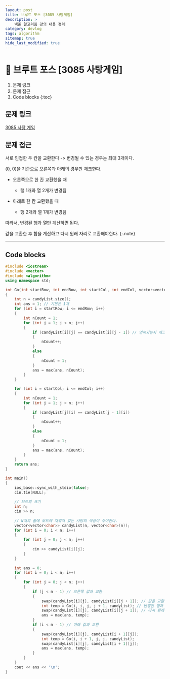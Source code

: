 ```yaml
---
layout: post
title: 브루트 포스 [3085 사탕게임]
description: >
    백준 알고리즘 강의 내용 정리
category: devlog
tags: algorithm
sitemap: true
hide_last_modified: true
---
```


# 📌 브루트 포스 [3085 사탕게임]

1. 문제 링크
2. 문제 접근
3. Code blocks
{:toc}

## 문제 링크

[3085 사탕 게임](https://www.acmicpc.net/problem/3085)

## 문제 접근

서로 인접한 두 칸을 교환한다 -> 변경될 수 있는 경우는 최대 3개이다.

(0, 0)을 기준으로 오른쪽과 아래의 경우만 체크한다.

-  오른쪽으로 한 칸 교환했을 때 
    - 행 1개와 열 2개가 변경됨

- 아래로 한 칸 교환했을 때
    - 행 2개와 열 1개가 변경됨

따라서, 변경된 행과 열만 계산하면 된다.

값을 교환한 후 합을 계산하고 다시 원래 자리로 교환해야한다.
{:.note}

---

## Code blocks

~~~cpp
#include <iostream>
#include <vector>
#include <algorithm>
using namespace std;

int Go(int startRow, int endRow, int startCol, int endCol, vector<vector<char>> const& candyList)
{
    int n = candyList.size();
    int ans = 1; // 기본은 1개
    for (int i = startRow; i <= endRow; i++)
    {
        int nCount = 1;
        for (int j = 1; j < n; j++)
        {
            if (candyList[i][j] == candyList[i][j - 1]) // 연속되는지 체크한다.
            {
                nCount++;
            }
            else
            {
                nCount = 1;
            }
            ans = max(ans, nCount);
        }
    }

    for (int i = startCol; i <= endCol; i++)
    {
        int nCount = 1;
        for (int j = 1; j < n; j++)
        {
            if (candyList[j][i] == candyList[j - 1][i])
            {
                nCount++;
            }
            else
            {
                nCount = 1;
            }
            ans = max(ans, nCount);
        }
    }
    return ans;
}

int main()
{
    ios_base::sync_with_stdio(false);
    cin.tie(NULL);
    
    // 보드의 크기
    int n;
    cin >> n;
    
    // N개의 줄에 보드에 채워져 있는 사탕의 색상이 주어진다.
    vector<vector<char>> candyList(n, vector<char>(n));
    for (int i = 0; i < n; i++)
    {
        for (int j = 0; j < n; j++)
        {
            cin >> candyList[i][j];
        }
    }
    
    int ans = 0;
    for (int i = 0; i < n; i++)
    {
        for (int j = 0; j < n; j++)
        {
            if (j < n - 1) // 오른쪽 값과 교환
            {
                swap(candyList[i][j], candyList[i][j + 1]); // 값을 교환한다.
                int temp = Go(i, i, j, j + 1, candyList); // 변경된 행과 열에서 계산한다.
                swap(candyList[i][j], candyList[i][j + 1]); // 다시 원래 값으로 돌린다.
                ans = max(ans, temp);
            }
            if (i < n - 1) // 아래 값과 교환
            {
                swap(candyList[i][j], candyList[i + 1][j]);
                int temp = Go(i, i + 1, j, j, candyList);
                swap(candyList[i][j], candyList[i + 1][j]);
                ans = max(ans, temp);
            }
        }
    }
    cout << ans << '\n';
}

~~~


